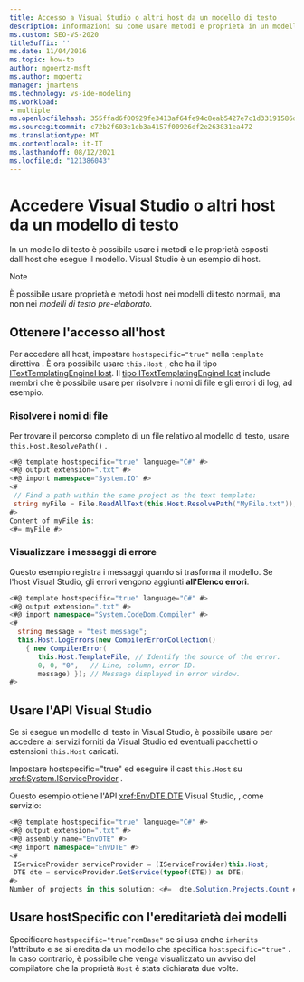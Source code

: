 ```yaml
---
title: Accesso a Visual Studio o altri host da un modello di testo
description: Informazioni su come usare metodi e proprietà in un modello di testo esposto dall'host che esegue il modello.
ms.custom: SEO-VS-2020
titleSuffix: ''
ms.date: 11/04/2016
ms.topic: how-to
author: mgoertz-msft
ms.author: mgoertz
manager: jmartens
ms.technology: vs-ide-modeling
ms.workload:
- multiple
ms.openlocfilehash: 355ffad6f00929fe3413af64fe94c8eab5427e7c1d33191586d66dc2cdd42403
ms.sourcegitcommit: c72b2f603e1eb3a4157f00926df2e263831ea472
ms.translationtype: MT
ms.contentlocale: it-IT
ms.lasthandoff: 08/12/2021
ms.locfileid: "121386043"
---
```

# <a name="access-visual-studio-or-other-hosts-from-a-text-template"></a>Accedere Visual Studio o altri host da un modello di testo

In un modello di testo è possibile usare i metodi e le proprietà esposti dall'host che esegue il modello. Visual Studio è un esempio di host.

> [!NOTE]
> È possibile usare proprietà e metodi host nei modelli di testo normali, ma non nei *modelli di testo pre-elaborato.*

## <a name="obtain-access-to-the-host"></a>Ottenere l'accesso all'host

Per accedere all'host, impostare `hostspecific="true"` nella `template` direttiva . È ora possibile usare `this.Host` , che ha il tipo [ITextTemplatingEngineHost](/previous-versions/visualstudio/visual-studio-2012/bb126505(v=vs.110)). Il [tipo ITextTemplatingEngineHost](/previous-versions/visualstudio/visual-studio-2012/bb126505(v=vs.110)) include membri che è possibile usare per risolvere i nomi di file e gli errori di log, ad esempio.

### <a name="resolve-file-names"></a>Risolvere i nomi di file

Per trovare il percorso completo di un file relativo al modello di testo, usare `this.Host.ResolvePath()` .

```csharp
<#@ template hostspecific="true" language="C#" #>
<#@ output extension=".txt" #>
<#@ import namespace="System.IO" #>
<#
 // Find a path within the same project as the text template:
 string myFile = File.ReadAllText(this.Host.ResolvePath("MyFile.txt"));
#>
Content of myFile is:
<#= myFile #>
```

### <a name="display-error-messages"></a>Visualizzare i messaggi di errore

Questo esempio registra i messaggi quando si trasforma il modello. Se l'host Visual Studio, gli errori vengono aggiunti **all'Elenco errori**.

```csharp
<#@ template hostspecific="true" language="C#" #>
<#@ output extension=".txt" #>
<#@ import namespace="System.CodeDom.Compiler" #>
<#
  string message = "test message";
  this.Host.LogErrors(new CompilerErrorCollection()
    { new CompilerError(
       this.Host.TemplateFile, // Identify the source of the error.
       0, 0, "0",   // Line, column, error ID.
       message) }); // Message displayed in error window.
#>
```

## <a name="use-the-visual-studio-api"></a>Usare l'API Visual Studio

Se si esegue un modello di testo in Visual Studio, è possibile usare per accedere ai servizi forniti da Visual Studio ed eventuali pacchetti o estensioni `this.Host` caricati.

Impostare hostspecific="true" ed eseguire il cast `this.Host` su <xref:System.IServiceProvider> .

Questo esempio ottiene l'API <xref:EnvDTE.DTE> Visual Studio, , come servizio:

```csharp
<#@ template hostspecific="true" language="C#" #>
<#@ output extension=".txt" #>
<#@ assembly name="EnvDTE" #>
<#@ import namespace="EnvDTE" #>
<#
 IServiceProvider serviceProvider = (IServiceProvider)this.Host;
 DTE dte = serviceProvider.GetService(typeof(DTE)) as DTE;
#>
Number of projects in this solution: <#=  dte.Solution.Projects.Count #>
```

## <a name="use-hostspecific-with-template-inheritance"></a>Usare hostSpecific con l'ereditarietà dei modelli

Specificare `hostspecific="trueFromBase"` se si usa anche `inherits` l'attributo e se si eredita da un modello che specifica `hostspecific="true"` . In caso contrario, è possibile che venga visualizzato un avviso del compilatore che la proprietà `Host` è stata dichiarata due volte.
